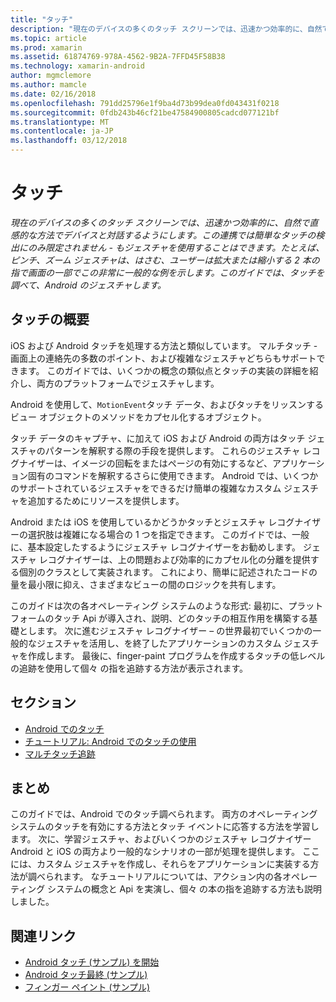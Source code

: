 ```yaml
---
title: "タッチ"
description: "現在のデバイスの多くのタッチ スクリーンでは、迅速かつ効率的に、自然で直感的な方法でデバイスと対話するようにします。 この連携では簡単なタッチの検出にのみ限定されません - もジェスチャを使用することはできます。 たとえば、ピンチ、ズーム ジェスチャは、はさむ、ユーザーは拡大または縮小する 2 本の指で画面の一部でこの非常に一般的な例を示します。このガイドでは、タッチを調べて、Android のジェスチャします。"
ms.topic: article
ms.prod: xamarin
ms.assetid: 61874769-978A-4562-9B2A-7FFD45F58B38
ms.technology: xamarin-android
author: mgmclemore
ms.author: mamcle
ms.date: 02/16/2018
ms.openlocfilehash: 791dd25796e1f9ba4d73b99dea0fd043431f0218
ms.sourcegitcommit: 0fdb243b46cf21be47584900805cadcd077121bf
ms.translationtype: MT
ms.contentlocale: ja-JP
ms.lasthandoff: 03/12/2018
---
```

# <a name="touch"></a>タッチ

_現在のデバイスの多くのタッチ スクリーンでは、迅速かつ効率的に、自然で直感的な方法でデバイスと対話するようにします。この連携では簡単なタッチの検出にのみ限定されません - もジェスチャを使用することはできます。たとえば、ピンチ、ズーム ジェスチャは、はさむ、ユーザーは拡大または縮小する 2 本の指で画面の一部でこの非常に一般的な例を示します。このガイドでは、タッチを調べて、Android のジェスチャします。_

## <a name="touch-overview"></a>タッチの概要

iOS および Android タッチを処理する方法と類似しています。 マルチタッチ - 画面上の連絡先の多数のポイント、および複雑なジェスチャどちらもサポートできます。 このガイドでは、いくつかの概念の類似点とタッチの実装の詳細を紹介し、両方のプラットフォームでジェスチャします。

Android を使用して、`MotionEvent`タッチ データ、およびタッチをリッスンするビュー オブジェクトのメソッドをカプセル化するオブジェクト。

タッチ データのキャプチャ、に加えて iOS および Android の両方はタッチ ジェスチャのパターンを解釈する際の手段を提供します。 これらのジェスチャ レコグナイザーは、イメージの回転をまたはページの有効にするなど、アプリケーション固有のコマンドを解釈するさらに使用できます。 Android では、いくつかのサポートされているジェスチャをできるだけ簡単の複雑なカスタム ジェスチャを追加するためにリソースを提供します。

Android または iOS を使用しているかどうかタッチとジェスチャ レコグナイザーの選択肢は複雑になる場合の 1 つを指定できます。 このガイドでは、一般に、基本設定したするようにジェスチャ レコグナイザーをお勧めします。 ジェスチャ レコグナイザーは、上の問題および効率的にカプセル化の分離を提供する個別のクラスとして実装されます。 これにより、簡単に記述されたコードの量を最小限に抑え、さまざまなビューの間のロジックを共有します。

このガイドは次の各オペレーティング システムのような形式: 最初に、プラットフォームのタッチ Api が導入され、説明、どのタッチの相互作用を構築する基礎とします。 次に進むジェスチャ レコグナイザー – の世界最初でいくつかの一般的なジェスチャを活用し、を終了したアプリケーションのカスタム ジェスチャを作成します。 最後に、finger-paint プログラムを作成するタッチの低レベルの追跡を使用して個々 の指を追跡する方法が表示されます。

## <a name="sections"></a>セクション

-  [Android でのタッチ](~/android/app-fundamentals/touch/android-touch-walkthrough.md)
-  [チュートリアル: Android でのタッチの使用](~/android/app-fundamentals/touch/android-touch-walkthrough.md)
-  [マルチタッチ追跡](touch-tracking.md)

## <a name="summary"></a>まとめ

このガイドでは、Android でのタッチ調べられます。 両方のオペレーティング システムのタッチを有効にする方法とタッチ イベントに応答する方法を学習します。 次に、学習ジェスチャ、およびいくつかのジェスチャ レコグナイザー Android と iOS の両方より一般的なシナリオの一部が処理を提供します。 ここには、カスタム ジェスチャを作成し、それらをアプリケーションに実装する方法が調べられます。 なチュートリアルについては、アクション内の各オペレーティング システムの概念と Api を実演し、個々 の本の指を追跡する方法も説明しました。



## <a name="related-links"></a>関連リンク

- [Android タッチ (サンプル) を開始](https://developer.xamarin.com/samples/monodroid/ApplicationFundamentals/Touch_start)
- [Android タッチ最終 (サンプル)](https://developer.xamarin.com/samples/monodroid/ApplicationFundamentals/Touch_final)
- [フィンガー ペイント (サンプル)](https://developer.xamarin.com/samples/monodroid/ApplicationFundamentals/FingerPaint)
